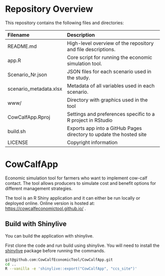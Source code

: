 # Repository Overview

This repository contains the following files and directories:

| Filename              | Description                                                          |
|:----------------------|:---------------------------------------------------------------------|
| README.md             | High-level overview of the repository and file descriptions.         |
| app.R                 | Core script for running the economic simulation tool.                |
| Scenario_Nr.json      | JSON files for each scenario used in the study.                      |
| scenario_metadata.xlsx| Metadata of all variables used in each scenario.                     |
| www/                  | Directory with graphics used in the tool                             |
| CowCalfApp.Rproj      | Settings and preferences specific to a R project in RStudio          |
| build.sh              | Exports app into a GitHub Pages directory to update the hosted site  |
| LICENSE               | Copyright information                                                |

# CowCalfApp

Economic simulation tool for farmers who want to implement cow-calf contact. The tool allows producers to simulate cost and benefit options for different management strategies.

The tool is an R Shiny application and it can either be run locally or deployed online. Online version is hosted at: https://cowcalfeconomictool.github.io/ .

## Build with Shinylive

You can build the application with shinylive.

First clone the code and run build using shinylive. You will need to install the [shinylive](https://posit-dev.github.io/r-shinylive/) package before running the commands.

```bash
git@github.com:CowCalfEconomicTool/CowCalfApp.git
cd ..
R --vanilla -e 'shinylive::export("CowCalfApp", "ccs_site")'
```

